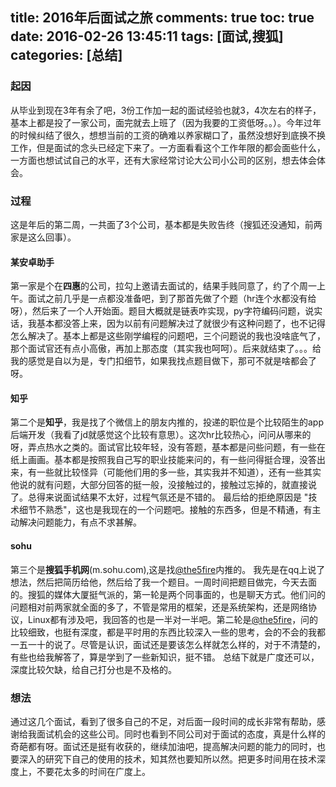 title: 2016年后面试之旅
comments: true
toc: true
date: 2016-02-26 13:45:11
tags: [面试,搜狐]
categories: [总结]
---

<!-- more -->

### 起因
从毕业到现在3年有余了吧，3份工作加一起的面试经验也就3，4次左右的样子，基本上都是投了一家公司，面完就去上班了（因为我要的工资低呀。。）。今年过年的时候纠结了很久，想想当前的工资的确难以养家糊口了，虽然没想好到底换不换工作，但是面试的念头已经定下来了。一方面看看这个工作年限的都会面些什么，一方面也想试试自己的水平，还有大家经常讨论大公司小公司的区别，想去体会体会。


### 过程
这是年后的第二周，一共面了3个公司，基本都是失败告终（搜狐还没通知，前两家是这么回事）。


#### 某安卓助手
第一家是个在**四惠**的公司，拉勾上邀请去面试的，结果手贱同意了，约了个周一上午。面试之前几乎是一点都没准备吧，到了那首先做了个题（hr连个水都没有给呀），然后来了一个人开始面。题目大概就是链表咋实现，py字符编码问题，说实话，我基本都没答上来，因为以前有问题解决过了就很少有这种问题了，也不记得怎么解决了。基本上都是这些刚学编程的问题吧，三个问题说的我也没啥底气了，那个面试官还有点小高傲，再加上那态度（其实我也呵呵）。后来就结束了。。。给我的感觉是自以为是，专门扣细节，如果我找点题目做下，那可不就是啥都会了呀。


#### 知乎
第二个是**知乎**，我是找了个微信上的朋友内推的，投递的职位是个比较陌生的app后端开发（我看了jd就感觉这个比较有意思）。这次hr比较热心，问问从哪来的呀，弄点热水之类的。面试官比较年轻，没有答题，基本都是问些问题，有一些在纸上画画。基本都是按照我自己写的职业技能来问的，有一些问得挺合理，没答出来，有一些就比较怪异（可能他们用的多一些，其实我并不知道），还有一些其实他说的就有问题，大部分回答的挺一般，没接触过的，接触过忘掉的，就直接说了。总得来说面试结果不太好，过程气氛还是不错的。 最后给的拒绝原因是 "技术细节不熟悉"，这也是我现在的一个问题吧。接触的东西多，但是不精通，有主动解决问题能力，有点不求甚解。


#### sohu
第三个是**搜狐手机网**(m.sohu.com),这是找[@the5fire](http://www.the5fire.com)内推的。 我先是在qq上说了想法，然后把简历给他，然后给了我一个题目。一周时间把题目做完，今天去面的。搜狐的媒体大厦挺气派的，第一轮是两个同事面的，也是聊天方式。他们问的问题相对前两家就全面的多了，不管是常用的框架，还是系统架构，还是网络协议，Linux都有涉及吧，我回答的也是一半对一半吧。第二轮是[@the5fire](http://www.the5fire.com)，问的比较细致，也挺有深度，都是平时用的东西比较深入一些的思考，会的不会的我都一五一十的说了。尽管是认识，面试还是要该怎么样就怎么样的，对于不清楚的，有些也给我解答了，算是学到了一些新知识，挺不错。 总结下就是广度还可以，深度比较欠缺，给自己打分也是不及格的。



### 想法


通过这几个面试，看到了很多自己的不足，对后面一段时间的成长非常有帮助，感谢给我面试机会的这些公司。同时也看到不同公司对于面试的态度，真是什么样的奇葩都有呀。面试还是挺有收获的，继续加油吧，提高解决问题的能力的同时，也要深入的研究下自己的使用的技术，知其然也要知所以然。把更多时间用在技术深度上，不要花太多的时间在广度上。




